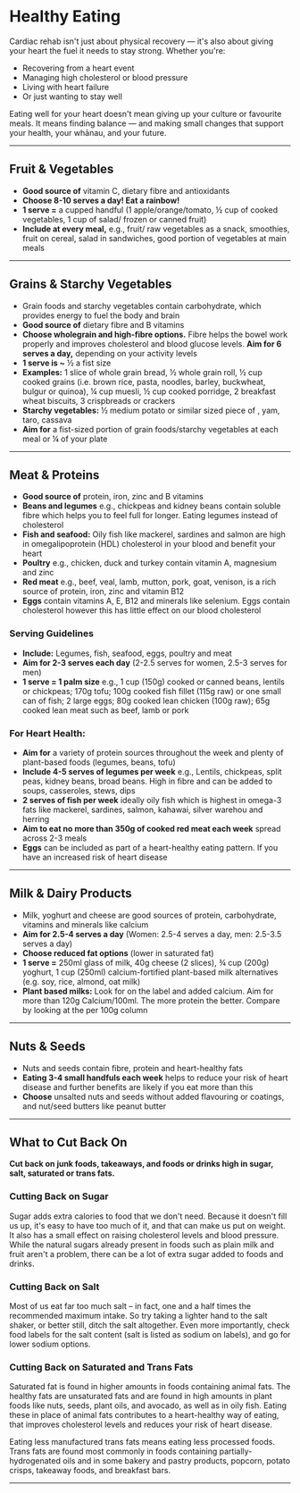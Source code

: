 # Healthy Eating

Cardiac rehab isn't just about physical recovery — it's also about giving your heart the fuel it needs to stay strong. Whether you're:

- Recovering from a heart event
- Managing high cholesterol or blood pressure
- Living with heart failure
- Or just wanting to stay well

Eating well for your heart doesn't mean giving up your culture or favourite meals. It means finding balance — and making small changes that support your health, your whānau, and your future.

---

## Fruit & Vegetables

- **Good source of** vitamin C, dietary fibre and antioxidants
- **Choose 8-10 serves a day! Eat a rainbow!**
- **1 serve =** a cupped handful (1 apple/orange/tomato, ½ cup of cooked vegetables, 1 cup of salad/ frozen or canned fruit)
- **Include at every meal,** e.g., fruit/ raw vegetables as a snack, smoothies, fruit on cereal, salad in sandwiches, good portion of vegetables at main meals

---

## Grains & Starchy Vegetables

- Grain foods and starchy vegetables contain carbohydrate, which provides energy to fuel the body and brain
- **Good source of** dietary fibre and B vitamins
- **Choose wholegrain and high-fibre options.** Fibre helps the bowel work properly and improves cholesterol and blood glucose levels. **Aim for 6 serves a day,** depending on your activity levels
- **1 serve is ~** ½ a fist size
- **Examples:** 1 slice of whole grain bread, ½ whole grain roll, ½ cup cooked grains (i.e. brown rice, pasta, noodles, barley, buckwheat, bulgur or quinoa), ¼ cup muesli, ½ cup cooked porridge, 2 breakfast wheat biscuits, 3 crispbreads or crackers
- **Starchy vegetables:** ½ medium potato or similar sized piece of , yam, taro, cassava
- **Aim for** a fist-sized portion of grain foods/starchy vegetables at each meal or ¼ of your plate

---

## Meat & Proteins

- **Good source of** protein, iron, zinc and B vitamins
- **Beans and legumes** e.g., chickpeas and kidney beans contain soluble fibre which helps you to feel full for longer. Eating legumes instead of cholesterol
- **Fish and seafood:** Oily fish like mackerel, sardines and salmon are high in omegalipoprotein (HDL) cholesterol in your blood and benefit your heart
- **Poultry** e.g., chicken, duck and turkey contain vitamin A, magnesium and zinc
- **Red meat** e.g., beef, veal, lamb, mutton, pork, goat, venison, is a rich source of protein, iron, zinc and vitamin B12
- **Eggs** contain vitamins A, E, B12 and minerals like selenium. Eggs contain cholesterol however this has little effect on our blood cholesterol

### Serving Guidelines

- **Include:** Legumes, fish, seafood, eggs, poultry and meat
- **Aim for 2-3 serves each day** (2-2.5 serves for women, 2.5-3 serves for men)
- **1 serve = 1 palm size** e.g., 1 cup (150g) cooked or canned beans, lentils or chickpeas; 170g tofu; 100g cooked fish fillet (115g raw) or one small can of fish; 2 large eggs; 80g cooked lean chicken (100g raw); 65g cooked lean meat such as beef, lamb or pork

### For Heart Health:

- **Aim for** a variety of protein sources throughout the week and plenty of plant-based foods (legumes, beans, tofu)
- **Include 4-5 serves of legumes per week** e.g., Lentils, chickpeas, split peas, kidney beans, broad beans. High in fibre and can be added to soups, casseroles, stews, dips
- **2 serves of fish per week** ideally oily fish which is highest in omega-3 fats like mackerel, sardines, salmon, kahawai, silver warehou and herring
- **Aim to eat no more than 350g of cooked red meat each week** spread across 2-3 meals
- **Eggs** can be included as part of a heart-healthy eating pattern. If you have an increased risk of heart disease

---

## Milk & Dairy Products

- Milk, yoghurt and cheese are good sources of protein, carbohydrate, vitamins and minerals like calcium
- **Aim for 2.5-4 serves a day** (Women: 2.5-4 serves a day, men: 2.5-3.5 serves a day)
- **Choose reduced fat options** (lower in saturated fat)
- **1 serve =** 250ml glass of milk, 40g cheese (2 slices), ¾ cup (200g) yoghurt, 1 cup (250ml) calcium-fortified plant-based milk alternatives (e.g. soy, rice, almond, oat milk)
- **Plant based milks:** Look for on the label and added calcium. Aim for more than 120g Calcium/100ml. The more protein the better. Compare by looking at the per 100g column

---

## Nuts & Seeds

- Nuts and seeds contain fibre, protein and heart-healthy fats
- **Eating 3-4 small handfuls each week** helps to reduce your risk of heart disease and further benefits are likely if you eat more than this
- **Choose** unsalted nuts and seeds without added flavouring or coatings, and nut/seed butters like peanut butter

---

## What to Cut Back On

**Cut back on junk foods, takeaways, and foods or drinks high in sugar, salt, saturated or trans fats.**

### Cutting Back on Sugar

Sugar adds extra calories to food that we don't need. Because it doesn't fill us up, it's easy to have too much of it, and that can make us put on weight. It also has a small effect on raising cholesterol levels and blood pressure. While the natural sugars already present in foods such as plain milk and fruit aren't a problem, there can be a lot of extra sugar added to foods and drinks.

### Cutting Back on Salt

Most of us eat far too much salt – in fact, one and a half times the recommended maximum intake. So try taking a lighter hand to the salt shaker, or better still, ditch the salt altogether. Even more importantly, check food labels for the salt content (salt is listed as sodium on labels), and go for lower sodium options.

### Cutting Back on Saturated and Trans Fats

Saturated fat is found in higher amounts in foods containing animal fats. The healthy fats are unsaturated fats and are found in high amounts in plant foods like nuts, seeds, plant oils, and avocado, as well as in oily fish. Eating these in place of animal fats contributes to a heart-healthy way of eating, that improves cholesterol levels and reduces your risk of heart disease.

Eating less manufactured trans fats means eating less processed foods. Trans fats are found most commonly in foods containing partially-hydrogenated oils and in some bakery and pastry products, popcorn, potato crisps, takeaway foods, and breakfast bars.

---